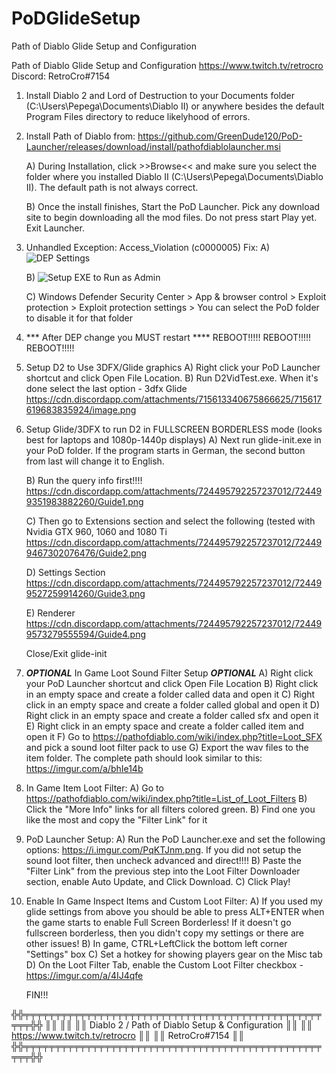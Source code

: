 # PoDGlideSetup
Path of Diablo Glide Setup and Configuration

Path of Diablo Glide Setup and Configuration
https://www.twitch.tv/retrocro
Discord: RetroCro#7154


1) Install Diablo 2 and Lord of Destruction to your Documents folder (C:\Users\Pepega\Documents\Diablo II) or anywhere besides the default Program Files directory to reduce likelyhood of errors.

2) Install Path of Diablo from: https://github.com/GreenDude120/PoD-Launcher/releases/download/install/pathofdiablolauncher.msi

   A) During Installation, click >>Browse<< and make sure you select the folder where you installed Diablo II (C:\Users\Pepega\Documents\Diablo II). The default path is not always correct.

   B) Once the install finishes, Start the PoD Launcher. Pick any download site to begin downloading all the mod files. Do not press start Play yet. Exit Launcher.

3) Unhandled Exception: Access_Violation (c0000005) Fix:
   A) 
   ![DEP Settings](https://cdn.discordapp.com/attachments/712065519968190574/712068121208291428/D2-PoD-DEP.png)

   B) ![Setup EXE to Run as Admin](https://cdn.discordapp.com/attachments/715078576243736877/715079868261597194/image0.jpg)

   C) Windows Defender Security Center > App & browser control > Exploit protection > Exploit protection settings > You can select the PoD folder to disable it for that folder

4) *** After DEP change you MUST restart ****
REBOOT!!!!!
REBOOT!!!!!
REBOOT!!!!!

5) Setup D2 to Use 3DFX/Glide graphics
   A) Right click your PoD Launcher shortcut and click Open File Location. 
   B) Run D2VidTest.exe. When it's done select the last option - 3dfx Glide
   https://cdn.discordapp.com/attachments/715613340675866625/715617619683835924/image.png

6) Setup Glide/3DFX to run D2 in FULLSCREEN BORDERLESS mode (looks best for laptops and 1080p-1440p displays)
   A) Next run glide-init.exe in your PoD folder. If the program starts in German, the second button from last will change it to English.

   B) Run the query info first!!!!
   https://cdn.discordapp.com/attachments/724495792257237012/724499351983882260/Guide1.png

   C) Then go to Extensions section and select the following (tested with Nvidia GTX 960, 1060 and 1080 Ti
   https://cdn.discordapp.com/attachments/724495792257237012/724499467302076476/Guide2.png

   D) Settings Section
   https://cdn.discordapp.com/attachments/724495792257237012/724499527259914260/Guide3.png

   E) Renderer
   https://cdn.discordapp.com/attachments/724495792257237012/724499573279555594/Guide4.png

   Close/Exit glide-init

7) ***OPTIONAL***   In Game Loot Sound Filter Setup   ***OPTIONAL***
   A) Right click your PoD Launcher shortcut and click Open File Location
   B) Right click in an empty space and create a folder called data and open it
   C) Right click in an empty space and create a folder called global and open it
   D) Right click in an empty space and create a folder called sfx and open it
   E) Right click in an empty space and create a folder called item and open it
   F) Go to https://pathofdiablo.com/wiki/index.php?title=Loot_SFX and pick a sound loot filter pack to use
   G) Export the wav files to the item folder. The complete path should look similar to this: https://imgur.com/a/bhIe14b

8) In Game Item Loot Filter:
   A) Go to https://pathofdiablo.com/wiki/index.php?title=List_of_Loot_Filters
   B) Click the "More Info" links for all filters colored green.
   B) Find one you like the most and copy the "Filter Link" for it

9) PoD Launcher Setup:
   A) Run the PoD Launcher.exe and set the following options: https://i.imgur.com/PqKTJnm.png. If you did not setup the sound loot filter, then uncheck advanced and direct!!!!
   B) Paste the "Filter Link" from the previous step into the Loot Filter Downloader section, enable Auto Update, and Click Download.
   C) Click Play!
   
9) Enable In Game Inspect Items and Custom Loot Filter:
   A) If you used my glide settings from above you should be able to press ALT+ENTER  when the game starts to enable Full Screen Borderless! 
      If it doesn't go fullscreen borderless, then you didn't copy my settings or there are other issues!
   B) In game, CTRL+LeftClick the bottom left corner "Settings" box
   C) Set a hotkey for showing players gear on the Misc tab 
   D) On the Loot Filter Tab, enable the Custom Loot Filter checkbox - https://imgur.com/a/4IJ4qfe

   FIN!!!
   
╬╬╤╤╤╤╤╤╤╤╤╤╤╤╤╤╤╤╤╤╤╤╤╤╤╤╤╤╤╤╤╤╤╤╤╤╤╤╤╤╤╤╤╤╤╤╤╤╤╤╤╤╤╬╬
║║                                                   ║║
║║  Diablo 2 / Path of Diablo Setup & Configuration  ║║
║║          https://www.twitch.tv/retrocro           ║║
║║                   RetroCro#7154                   ║║
╬╬╤╤╤╤╤╤╤╤╤╤╤╤╤╤╤╤╤╤╤╤╤╤╤╤╤╤╤╤╤╤╤╤╤╤╤╤╤╤╤╤╤╤╤╤╤╤╤╤╤╤╤╬╬
